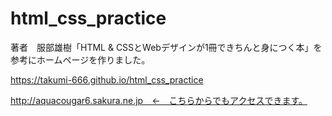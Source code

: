 # html_css_practice

著者　服部雄樹「HTML & CSSとWebデザインが1冊できちんと身につく本」を参考にホームページを作りました。

https://takumi-666.github.io/html_css_practice

http://aquacougar6.sakura.ne.jp　←　こちらからでもアクセスできます。
